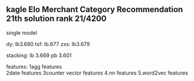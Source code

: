 ## kagle  Elo Merchant Category Recommendation  21th solution     rank 21/4200
single model

dy: lb3.680
tsf: lb.677
zxs: lb3.679

stacking: lb 3.669  pb 3.601



features: 
1agg features  
2date features
3counter vector features
4.nn features
5.word2vec features
